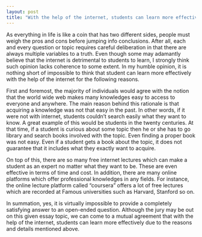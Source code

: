 ```yaml
---
layout: post
title: "With the help of the internet, students can learn more effectively"
---
```



As everything in life is like a coin that has two different sides, people must weigh the pros and cons before jumping info conclusions. After all, each and every question or topic requires careful deliberation in that there are always multiple variables to a truth. Even though some may adamantly believe that the internet is detrimental to students to learn, I strongly think such opinion lacks coherence to some extent. In my humble opinion, it is nothing short of impossible to think that student can learn more effectively with the help of the internet for the following reasons.

First and foremost, the majority of individuals would agree with the notion that the world wide web makes many knowledges easy to access to everyone and anywhere. The main reason behind this rationale is that acquiring a knowledge was not that easy in the past. In other words, if it were not with internet, students couldn’t search easily what they want to know. A great example of this would be students in the twenty centuries. At that time, if a student is curious about some topic then he or she has to go library and search books involved with the topic. Even finding a proper book was not easy. Even if a student gets a book about the topic, it does not guarantee that it includes what they exactly want to acquire.

On top of this, there are so many free internet lectures which can make a student as an expert no matter what they want to be. These are even effective in terms of time and cost. In addition, there are many online platforms which offer professional knowledges in any fields. For instance, the online lecture platform called “coursera” offers a lot of free lectures which are recorded at Famous universities such as Harvard, Stanford so on.

In summation, yes, it is virtually impossible to provide a completely satisfying answer to an open-ended question. Although the jury may be out on this given essay topic, we can come to a mutual agreement that with the help of the internet, students can learn more effectively due to the reasons and details mentioned above.
